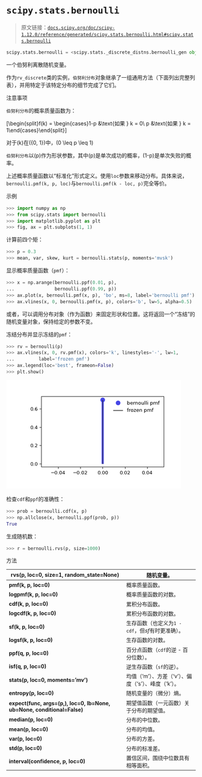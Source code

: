 # `scipy.stats.bernoulli`

> 原文链接：[`docs.scipy.org/doc/scipy-1.12.0/reference/generated/scipy.stats.bernoulli.html#scipy.stats.bernoulli`](https://docs.scipy.org/doc/scipy-1.12.0/reference/generated/scipy.stats.bernoulli.html#scipy.stats.bernoulli)

```py
scipy.stats.bernoulli = <scipy.stats._discrete_distns.bernoulli_gen object>
```

一个伯努利离散随机变量。

作为`rv_discrete`类的实例，`伯努利分布`对象继承了一组通用方法（下面列出完整列表），并用特定于该特定分布的细节完成了它们。

注意事项

`伯努利分布`的概率质量函数为：

\[\begin{split}f(k) = \begin{cases}1-p &\text{如果 } k = 0\\ p &\text{如果 } k = 1\end{cases}\end{split}\]

对于\(k\)在\(\{0, 1\}\)中，\(0 \leq p \leq 1\)

`伯努利分布`以\(p\)作为形状参数，其中\(p\)是单次成功的概率，\(1-p\)是单次失败的概率。

上述概率质量函数以“标准化”形式定义。使用`loc`参数来移动分布。具体来说，`bernoulli.pmf(k, p, loc)`与`bernoulli.pmf(k - loc, p)`完全等价。

示例

```py
>>> import numpy as np
>>> from scipy.stats import bernoulli
>>> import matplotlib.pyplot as plt
>>> fig, ax = plt.subplots(1, 1) 
```

计算前四个矩：

```py
>>> p = 0.3
>>> mean, var, skew, kurt = bernoulli.stats(p, moments='mvsk') 
```

显示概率质量函数（`pmf`）：

```py
>>> x = np.arange(bernoulli.ppf(0.01, p),
...               bernoulli.ppf(0.99, p))
>>> ax.plot(x, bernoulli.pmf(x, p), 'bo', ms=8, label='bernoulli pmf')
>>> ax.vlines(x, 0, bernoulli.pmf(x, p), colors='b', lw=5, alpha=0.5) 
```

或者，可以调用分布对象（作为函数）来固定形状和位置。这将返回一个“冻结”的随机变量对象，保持给定的参数不变。

冻结分布并显示冻结的`pmf`：

```py
>>> rv = bernoulli(p)
>>> ax.vlines(x, 0, rv.pmf(x), colors='k', linestyles='-', lw=1,
...         label='frozen pmf')
>>> ax.legend(loc='best', frameon=False)
>>> plt.show() 
```

![../../_images/scipy-stats-bernoulli-1_00_00.png](img/9d5ccdcb74c0855250b7cc4a272edc71.png)

检查`cdf`和`ppf`的准确性：

```py
>>> prob = bernoulli.cdf(x, p)
>>> np.allclose(x, bernoulli.ppf(prob, p))
True 
```

生成随机数：

```py
>>> r = bernoulli.rvs(p, size=1000) 
```

方法

| **rvs(p, loc=0, size=1, random_state=None)** | 随机变量。 |
| --- | --- |
| **pmf(k, p, loc=0)** | 概率质量函数。 |
| **logpmf(k, p, loc=0)** | 概率质量函数的对数。 |
| **cdf(k, p, loc=0)** | 累积分布函数。 |
| **logcdf(k, p, loc=0)** | 累积分布函数的对数。 |
| **sf(k, p, loc=0)** | 生存函数（也定义为`1 - cdf`，但*sf*有时更准确）。 |
| **logsf(k, p, loc=0)** | 生存函数的对数。 |
| **ppf(q, p, loc=0)** | 百分点函数（`cdf`的逆 - 百分位数）。 |
| **isf(q, p, loc=0)** | 逆生存函数（`sf`的逆）。 |
| **stats(p, loc=0, moments=’mv’)** | 均值（‘m’）、方差（‘v’）、偏度（‘s’）、峰度（‘k’）。 |
| **entropy(p, loc=0)** | 随机变量的（微分）熵。 |
| **expect(func, args=(p,), loc=0, lb=None, ub=None, conditional=False)** | 期望值函数（一元函数）关于分布的期望值。 |
| **median(p, loc=0)** | 分布的中位数。 |
| **mean(p, loc=0)** | 分布的均值。 |
| **var(p, loc=0)** | 分布的方差。 |
| **std(p, loc=0)** | 分布的标准差。 |
| **interval(confidence, p, loc=0)** | 置信区间，围绕中位数具有相等面积。 |
